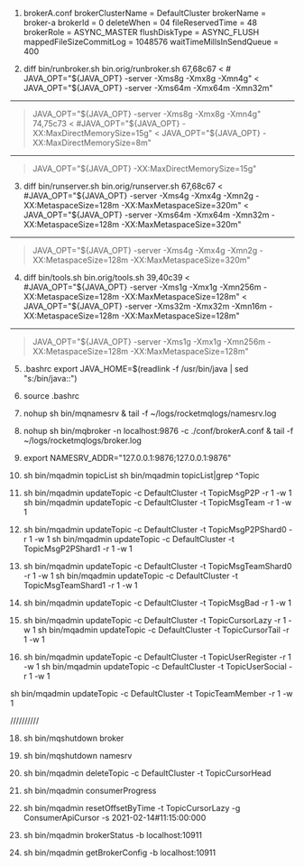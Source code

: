 1. brokerA.conf
brokerClusterName = DefaultCluster
brokerName = broker-a
brokerId = 0
deleteWhen = 04
fileReservedTime = 48
brokerRole = ASYNC_MASTER
flushDiskType = ASYNC_FLUSH
mappedFileSizeCommitLog = 1048576
waitTimeMillsInSendQueue = 400

2. diff bin/runbroker.sh bin.orig/runbroker.sh
67,68c67
< # JAVA_OPT="${JAVA_OPT} -server -Xms8g -Xmx8g -Xmn4g"
< JAVA_OPT="${JAVA_OPT} -server -Xms64m -Xmx64m -Xmn32m"
---
> JAVA_OPT="${JAVA_OPT} -server -Xms8g -Xmx8g -Xmn4g"
74,75c73
< #JAVA_OPT="${JAVA_OPT} -XX:MaxDirectMemorySize=15g"
< JAVA_OPT="${JAVA_OPT} -XX:MaxDirectMemorySize=8m"
---
> JAVA_OPT="${JAVA_OPT} -XX:MaxDirectMemorySize=15g"

3. diff bin/runserver.sh bin.orig/runserver.sh
67,68c67
< #JAVA_OPT="${JAVA_OPT} -server -Xms4g -Xmx4g -Xmn2g -XX:MetaspaceSize=128m -XX:MaxMetaspaceSize=320m"
< JAVA_OPT="${JAVA_OPT} -server -Xms64m -Xmx64m -Xmn32m -XX:MetaspaceSize=128m -XX:MaxMetaspaceSize=320m"
---
> JAVA_OPT="${JAVA_OPT} -server -Xms4g -Xmx4g -Xmn2g -XX:MetaspaceSize=128m -XX:MaxMetaspaceSize=320m"

4. diff bin/tools.sh bin.orig/tools.sh
39,40c39
< #JAVA_OPT="${JAVA_OPT} -server -Xms1g -Xmx1g -Xmn256m -XX:MetaspaceSize=128m -XX:MaxMetaspaceSize=128m"
< JAVA_OPT="${JAVA_OPT} -server -Xms32m -Xmx32m -Xmn16m -XX:MetaspaceSize=128m -XX:MaxMetaspaceSize=128m"
---
> JAVA_OPT="${JAVA_OPT} -server -Xms1g -Xmx1g -Xmn256m -XX:MetaspaceSize=128m -XX:MaxMetaspaceSize=128m"


5. .bashrc
export JAVA_HOME=$(readlink -f /usr/bin/java | sed "s:/bin/java::")

6. source .bashrc

7. nohup sh bin/mqnamesrv &
tail -f ~/logs/rocketmqlogs/namesrv.log

8. nohup sh bin/mqbroker -n localhost:9876  -c ./conf/brokerA.conf &
tail -f ~/logs/rocketmqlogs/broker.log


9. export NAMESRV_ADDR="127.0.0.1:9876;127.0.0.1:9876"

10. sh bin/mqadmin topicList
    sh bin/mqadmin topicList|grep ^Topic



11. sh bin/mqadmin updateTopic -c DefaultCluster -t TopicMsgP2P -r 1 -w 1
    sh bin/mqadmin updateTopic -c DefaultCluster -t TopicMsgTeam -r 1 -w 1

13. sh bin/mqadmin updateTopic -c DefaultCluster -t TopicMsgP2PShard0 -r 1 -w 1
    sh bin/mqadmin updateTopic -c DefaultCluster -t TopicMsgP2PShard1 -r 1 -w 1

14. sh bin/mqadmin updateTopic -c DefaultCluster -t TopicMsgTeamShard0 -r 1 -w 1
    sh bin/mqadmin updateTopic -c DefaultCluster -t TopicMsgTeamShard1 -r 1 -w 1

15. sh bin/mqadmin updateTopic -c DefaultCluster -t TopicMsgBad -r 1 -w 1

16. sh bin/mqadmin updateTopic -c DefaultCluster -t TopicCursorLazy -r 1 -w 1
    sh bin/mqadmin updateTopic -c DefaultCluster -t TopicCursorTail -r 1 -w 1

17. sh bin/mqadmin updateTopic -c DefaultCluster -t TopicUserRegister -r 1 -w 1
    sh bin/mqadmin updateTopic -c DefaultCluster -t TopicUserSocial -r 1 -w 1

sh bin/mqadmin updateTopic -c DefaultCluster -t TopicTeamMember -r 1 -w 1


//////////

18. sh bin/mqshutdown broker

19. sh bin/mqshutdown namesrv

20. sh bin/mqadmin deleteTopic -c DefaultCluster -t TopicCursorHead

21. sh bin/mqadmin consumerProgress

22. sh bin/mqadmin resetOffsetByTime  -t TopicCursorLazy -g ConsumerApiCursor -s 2021-02-14#11:15:00:000

23. sh bin/mqadmin brokerStatus -b localhost:10911

24. sh bin/mqadmin getBrokerConfig -b localhost:10911









